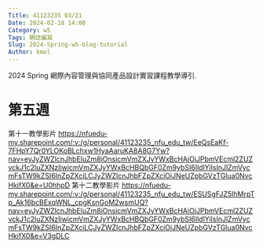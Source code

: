 ```yaml
---
Title: 41123235 03/21
Date: 2024-02-18 14:00
Category: w5
Tags: 網誌編寫
Slug: 2024-Spring-w5-blog-tutorial
Author: kmol
---
```


2024 Spring 網際內容管理與協同產品設計實習課程教學導引.

<!-- PELICAN_END_SUMMARY -->

# 第五週
第十一教學影片
https://nfuedu-my.sharepoint.com/:v:/g/personal/41123235_nfu_edu_tw/EeQsEaKf-7FHpY7Qr0YLOKoBLchxw1HyaAaruKA8A8G7Yw?nav=eyJyZWZlcnJhbEluZm8iOnsicmVmZXJyYWxBcHAiOiJPbmVEcml2ZUZvckJ1c2luZXNzIiwicmVmZXJyYWxBcHBQbGF0Zm9ybSI6IldlYiIsInJlZmVycmFsTW9kZSI6InZpZXciLCJyZWZlcnJhbFZpZXciOiJNeUZpbGVzTGlua0NvcHkifX0&e=U0hhpD
第十二教學影片
https://nfuedu-my.sharepoint.com/:v:/g/personal/41123235_nfu_edu_tw/ESUSgFJZ5IhMrpTp_Ak16bcBExqWNL_cpgKsnGoM2wsmUQ?nav=eyJyZWZlcnJhbEluZm8iOnsicmVmZXJyYWxBcHAiOiJPbmVEcml2ZUZvckJ1c2luZXNzIiwicmVmZXJyYWxBcHBQbGF0Zm9ybSI6IldlYiIsInJlZmVycmFsTW9kZSI6InZpZXciLCJyZWZlcnJhbFZpZXciOiJNeUZpbGVzTGlua0NvcHkifX0&e=V3gDLC